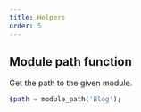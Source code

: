```yaml
---
title: Helpers
order: 5
---
```


## Module path function

Get the path to the given module.

```php
$path = module_path('Blog');
```

